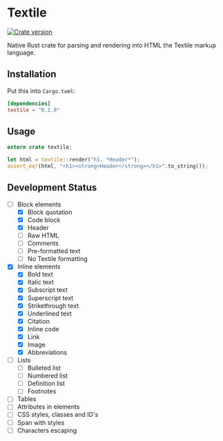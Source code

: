 # Textile

[![Crate version](https://img.shields.io/crates/v/textile.svg)](https://crates.io/crates/textile)

Native Rust crate for parsing and rendering into HTML the Textile markup language.

## Installation

Put this into `Cargo.toml`:

```toml
[dependencies]
textile = "0.1.0"
```

## Usage

```rust
extern crate textile;

let html = textile::render("h1. *Header*");
assert_eq!(html, "<h1><strong>Header</strong></h1>".to_string());
```

## Development Status
+ [ ] Block elements
  + [x] Block quotation
  + [x] Code block
  + [x] Header
  + [ ] Raw HTML
  + [ ] Comments
  + [ ] Pre-formatted text
  + [ ] No Textile formatting
+ [x] Inline elements
  + [x] Bold text
  + [x] Italic text
  + [x] Subscript text
  + [x] Superscript text
  + [x] Strikethrough text
  + [x] Underlined text
  + [x] Citation
  + [x] Inline code
  + [x] Link
  + [x] Image
  + [x] Abbreviations
+ [ ] Lists
  + [ ] Bulleted list
  + [ ] Numbered list
  + [ ] Definition list
  + [ ] Footnotes
+ [ ] Tables
+ [ ] Attributes in elements
+ [ ] CSS styles, classes and ID's
+ [ ] Span with styles
+ [ ] Characters escaping
